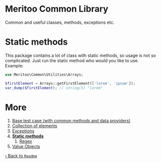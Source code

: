 # Meritoo Common Library

Common and useful classes, methods, exceptions etc.

# Static methods

This package contains a lot of class with static methods, so usage is not so complicated. Just run the static method who would you like to use. Example:

```php
use Meritoo\Common\Utilities\Arrays;

$firstElement = Arrays::getFirstElement(['lorem', 'ipsum']);
var_dump($firstElement); // string(5) "lorem"
```

# More

1. [Base test case (with common methods and data providers)](Base-test-case.md)
2. [Collection of elements](Collection-of-elements.md)
3. [Exceptions](Exceptions.md)
4. [**Static methods**](Static-methods.md)
   1. [Regex](Static-methods/Regex.md)
5. [Value Objects](Value-Objects.md)

[&lsaquo; Back to `Readme`](../README.md)
